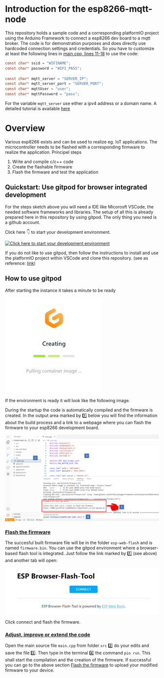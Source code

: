 # Introduction for the esp8266-mqtt-node
This repository holds a sample code and a corresponding platformIO project using the Arduino Framework to connect a esp8266 dev board to a mqtt broker.
The code is for demonstration purposes and does directly use hardcoded connection settings and credentials. So you have to customize at least the following lines in [main.cpp, lines 11-18](blob/main/src/main.cpp) to use the code:
```c
const char* ssid = "WIFINAME";
const char* password = "WIFI_PASS";

const char* mqtt_server = "SERVER_IP";
const char* mqtt_server_port = "SERVER_PORT";
const char* mqttUser = "user";
const char* mqttPassword = "pass";
```
For the variable ```mqtt_server``` use either a ipv4 address or a domain name.
A detailed tutorial is available [here](https://cedalo.com/blog/)

# Overview
Various exp8266 exists and can be used to realize eg. IoT applications. The microcontroller needs to be flashed with a corresponding firmware to realize the application. 
Principel steps
1. Write and compile c/c++ code
2. Create the flashable firmware
3. Flash the firmware and test the application

## Quickstart: Use gitpod for browser integrated development
For the steps sketch above you will need a IDE like Micorosft VSCode, the needed software frameworks and libraries.
The setup of all this is already prepared here in this repository by using gitpod. The only thing you need is a github account.

Click here 👇 to start your development environment.

[![Click here to start your development environment](https://gitpod.io/button/open-in-gitpod.svg)](https://gitpod.io/#https://github.com/aschiffler/esp8266-mqtt-node)

If you do not like to use gitpod, then follow the instructions to install and use the platformIO project within VSCode and clone this repository. (see as reference: [link](https://randomnerdtutorials.com/vs-code-platformio-ide-esp32-esp8266-arduino/))

## How to use gitpod
After starting the instance it takes a minute to be ready

![](doc/gitpod_pulling_image.png)

If the environment is ready it will look like the following image.

During the startup the code is automatically compiled and the firmware is created. In the output area marked by 1️⃣ below you will find the information about the build process and a link to a webpage where you can flash the firmware to your esp8266 development board.

![](doc/gitpod_overview.png)

### [Flash the firmware](#flash)
The succesful built firmware file will be in the folder ```esp-web-flash```  and is named ```firmware.bin```.
You can use the gitpod environment where a browser-based flash tool is integrated. Just follow the link marked by 1️⃣ (see above) and another tab will open:

![](doc/flash_tool.png)

Click connect and flash the firmware.

### [Adjust, improve or extend the code](#edit)
Open the main source file ```main.cpp``` from folder ```src``` 2️⃣ do your edits and save the file 3️⃣. Then type in the terminal 4️⃣ the command ```pio run```. This shall start the compilation and the creation of the firmware. If successful you can go to the above section [Flash the firmware](#flash) to upload your modified firmware to your device.
